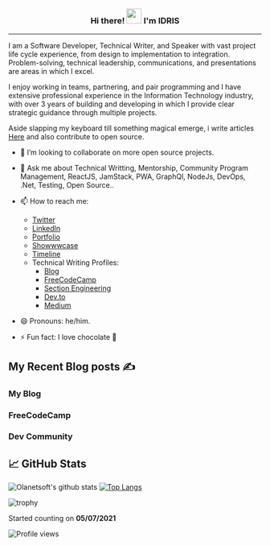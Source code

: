 <h3 align="center"> Hi there! <img src="https://raw.githubusercontent.com/MartinHeinz/MartinHeinz/master/wave.gif" width="30px"> I'm <B>IDRIS</B></h3>
<hr>

I am a Software Developer, Technical Writer, and Speaker with vast project life cycle experience, from design to implementation to integration. Problem-solving, technical leadership, communications, and presentations are areas in which I excel.

I enjoy working in teams, partnering, and pair programming and I have extensive professional experience in the Information Technology industry, with over 3 years of building and developing in which I provide clear strategic guidance through multiple projects.

Aside slapping my keyboard till something magical emerge, i write articles [Here](https://blog.idrisolubisi.com "My Blog") and also contribute to open source.

- 👯 I’m looking to collaborate on more open source projects.
- 💬 Ask me about Technical Writting, Mentorship, Community Program Management, ReactJS, JamStack, PWA, GraphQl, NodeJs, DevOps, .Net, Testing, Open Source..
- 📫 How to reach me:
  - [Twitter](https://twitter.com/olanetsoft "My Twitter")
  - [LinkedIn](https://www.linkedin.com/in/olubisi-idris-ayinde-05727b17a/ "My LinkedIn")
  - [Portfolio](https://idrisolubisi.com "My portfolio")
  - [Showwwcase](https://showwcase.com/olanetsoft)
  - [Timeline](https://timeline.idrisolubisi.com)
  - Technical Writing Profiles:
    - [Blog](https://blog.idrisolubisi.com "Blog")
    - [FreeCodeCamp](https://www.freecodecamp.org/news/author/idris/ "FreeCodeCamp")
    - [Section Engineering](https://www.section.io/engineering-education/authors/idris-olubisi/)
    - [Dev.to](https://dev.to/olanetsoft "Dev.to")
    - [Medium](https://olanetsoft.medium.com/ "Medium")

- 😄 Pronouns: he/him.
- ⚡ Fun fact: I love chocolate 🥳

## My Recent Blog posts ✍️

### My Blog
<!-- BLOG:START -->
<!-- BLOG:END -->

### FreeCodeCamp
<!-- FCC:START -->
<!-- FCC:END -->

### Dev Community
<!-- DEVTO:START -->
<!-- DEVTO:END -->

<!-- - [10+ Awesome Youtube Channels to Learn UI/UX](https://blog.idrisolubisi.com/10-awesome-youtube-channels-to-learn-uiux)
- [How to Create Beautiful Gradients with JavaScript](https://blog.idrisolubisi.com/how-to-create-beautiful-gradients-with-javascript)
- [Awesome GitHub Repositories to Learn CSS 👨‍💻](https://blog.idrisolubisi.com/awesome-github-repositories-to-learn-css)
- [How to Build an Authentication API with JWT Token in Node.js](https://www.section.io/engineering-education/how-to-build-authentication-api-with-jwt-token-in-nodejs/)
- [Get Paid to Write for These 45+ Websites](https://blog.idrisolubisi.com/get-paid-to-write-for-these-45-websites)
- [How to Authenticate Users and Implement CORS in Node.js Apps 🔎](https://www.freecodecamp.org/news/how-to-authenticate-users-and-implement-cors-in-nodejs-applications/)
- [15 Best Free Public Apis to Use in Your Next Project 🚀](https://blog.idrisolubisi.com/15-best-free-public-apis-to-use-in-your-next-project)
- [How to Upload Audio and Video to Cloudinary in Nodejs 🚀](https://blog.idrisolubisi.com/how-to-upload-audio-and-video-to-cloudinary-in-nodejs)
- [How to Build a Clock with JavaScript and SVG ⚡️](https://www.section.io/engineering-education/how-to-build-a-clock-with-javascript-and-svg/) -->
  
## &#x1f4c8; GitHub Stats

![Olanetsoft's github stats](https://github-readme-stats.vercel.app/api?username=olanetsoft&show_icons=true&theme=tokyonight&count_private=true&include_all_commits=true)
[![Top Langs](https://github-readme-stats.vercel.app/api/top-langs/?username=olanetsoft&layout=compact&theme=tokyonight)](https://github.com/Olanetsoft)

![trophy](https://github-profile-trophy.vercel.app/?username=olanetsoft)

Started counting on <b>05/07/2021</b>

![Profile views](https://gpvc.arturio.dev/olanetsoft)  
<!--
**Olanetsoft/Olanetsoft** is a ✨ _special_ ✨ repository because its `README.md` (this file) appears on your GitHub profile.

Here are some ideas to get you started:

- 🔭 I’m currently working on ...
- 🌱 I’m currently learning ...
- 👯 I’m looking to collaborate on ...
- 🤔 I’m looking for help with ...
- 💬 Ask me about ...
- 📫 How to reach me: ...
- 😄 Pronouns: ...
- ⚡ Fun fact: ...
-->
